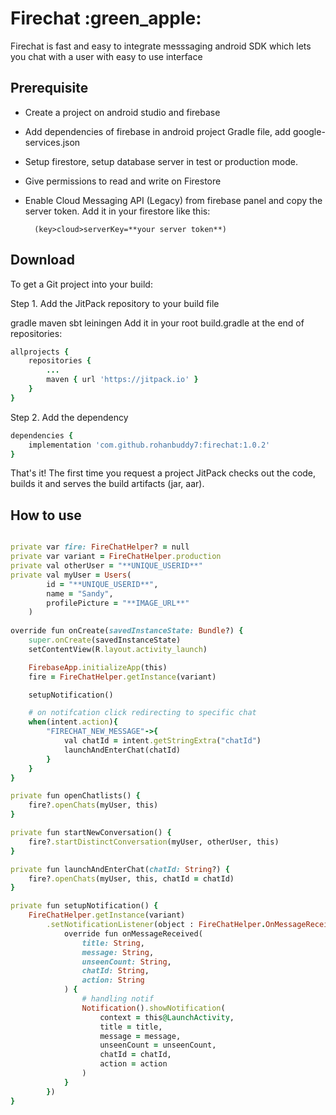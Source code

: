 <h1> Firechat :green_apple:</h1>
Firechat is fast and easy to integrate messsaging android SDK which lets you chat with a user with easy to use interface


<h2>Prerequisite </h2>

- Create a project on android studio and firebase
- Add dependencies of firebase in android project Gradle file, add google-services.json
- Setup firestore, setup database server in test or production mode.
- Give permissions to read and write on Firestore 
- Enable Cloud Messaging API (Legacy) from firebase panel and copy the server token. Add it in your firestore like this:

        (key>cloud>serverKey=**your server token**)


<h2>Download</h2>

To get a Git project into your build:

Step 1. Add the JitPack repository to your build file

gradle
maven
sbt
leiningen
Add it in your root build.gradle at the end of repositories:
```ruby
allprojects {
    repositories {
        ...
        maven { url 'https://jitpack.io' }
    }
}
```
Step 2. Add the dependency
```ruby
dependencies {
    implementation 'com.github.rohanbuddy7:firechat:1.0.2'
}
```
That's it! The first time you request a project JitPack checks out the code, builds it and serves the build artifacts (jar, aar).

<h2>How to use</h2>

```ruby

private var fire: FireChatHelper? = null
private var variant = FireChatHelper.production
private val otherUser = "**UNIQUE_USERID**"
private val myUser = Users(
        id = "**UNIQUE_USERID**",
        name = "Sandy",
        profilePicture = "**IMAGE_URL**"
    )
    
override fun onCreate(savedInstanceState: Bundle?) {
    super.onCreate(savedInstanceState)
    setContentView(R.layout.activity_launch)

    FirebaseApp.initializeApp(this)
    fire = FireChatHelper.getInstance(variant)

    setupNotification()

    # on notifcation click redirecting to specific chat 
    when(intent.action){
        "FIRECHAT_NEW_MESSAGE"->{
            val chatId = intent.getStringExtra("chatId")
            launchAndEnterChat(chatId)
        }
    }
}

private fun openChatlists() {
    fire?.openChats(myUser, this)
}

private fun startNewConversation() {
    fire?.startDistinctConversation(myUser, otherUser, this)
}

private fun launchAndEnterChat(chatId: String?) {
    fire?.openChats(myUser, this, chatId = chatId)
}

private fun setupNotification() {
    FireChatHelper.getInstance(variant)
        .setNotificationListener(object : FireChatHelper.OnMessageReceivedListener {
            override fun onMessageReceived(
                title: String,
                message: String,
                unseenCount: String,
                chatId: String,
                action: String
            ) {
                # handling notif
                Notification().showNotification(
                    context = this@LaunchActivity,
                    title = title,
                    message = message,
                    unseenCount = unseenCount,
                    chatId = chatId,
                    action = action
                )
            }
        })
}


```
